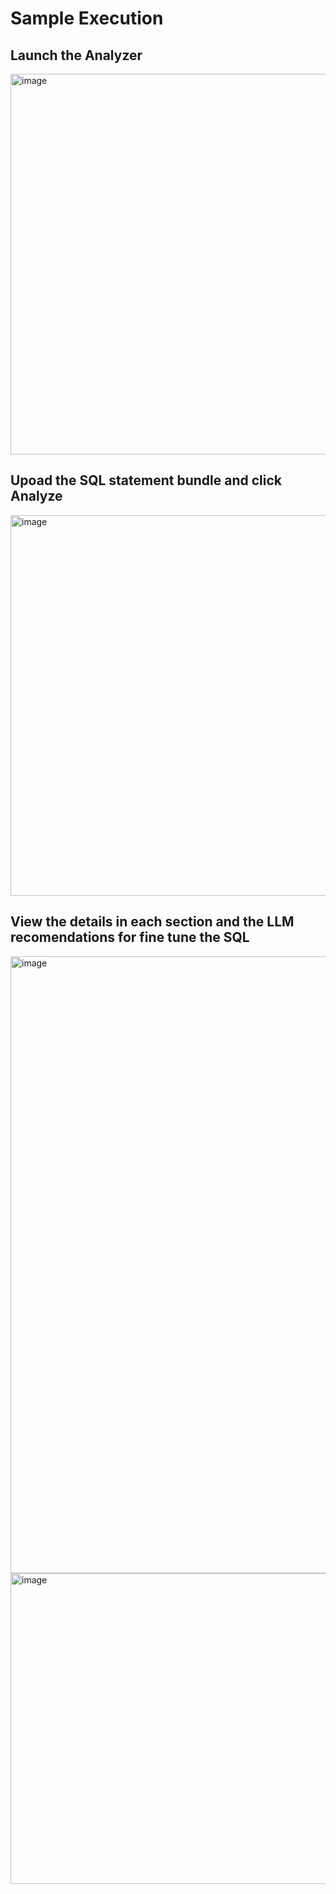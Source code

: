 # Sample Execution

## Launch the Analyzer
<img width="1108" height="609" alt="image" src="https://github.com/user-attachments/assets/7bc5de01-3985-48df-8b5d-6bd3a4caf27e" />

## Upoad the SQL statement bundle and click Analyze

<img width="1108" height="609" alt="image" src="https://github.com/user-attachments/assets/79244977-1ec2-4eb4-aa26-23bc7e2d2047" />

## View the details in each section and the LLM recomendations for fine tune the SQL

<img width="1238" height="987" alt="image" src="https://github.com/user-attachments/assets/adb18460-bbc8-405f-8de8-539326f81c85" />

<img width="1602" height="497" alt="image" src="https://github.com/user-attachments/assets/dbd6cb28-dc70-48f3-8165-5e49d3fb117a" />
